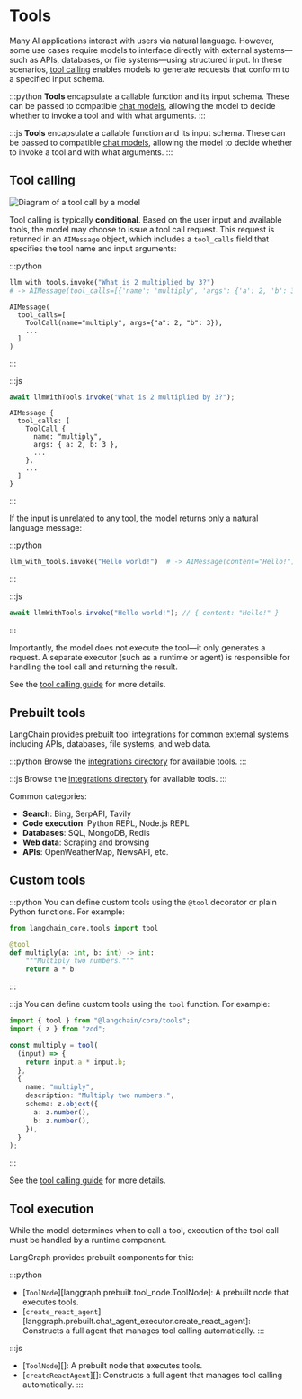 # Tools

Many AI applications interact with users via natural language. However, some use cases require models to interface directly with external systems—such as APIs, databases, or file systems—using structured input. In these scenarios, [tool calling](../how-tos/tool-calling.md) enables models to generate requests that conform to a specified input schema.

:::python
**Tools** encapsulate a callable function and its input schema. These can be passed to compatible [chat models](https://python.langchain.com/docs/concepts/chat_models), allowing the model to decide whether to invoke a tool and with what arguments.
:::

:::js
**Tools** encapsulate a callable function and its input schema. These can be passed to compatible [chat models](https://js.langchain.com/docs/concepts/chat_models), allowing the model to decide whether to invoke a tool and with what arguments.
:::

## Tool calling

![Diagram of a tool call by a model](./img/tool_call.png)

Tool calling is typically **conditional**. Based on the user input and available tools, the model may choose to issue a tool call request. This request is returned in an `AIMessage` object, which includes a `tool_calls` field that specifies the tool name and input arguments:

:::python

```python
llm_with_tools.invoke("What is 2 multiplied by 3?")
# -> AIMessage(tool_calls=[{'name': 'multiply', 'args': {'a': 2, 'b': 3}, ...}])
```

```
AIMessage(
  tool_calls=[
    ToolCall(name="multiply", args={"a": 2, "b": 3}),
    ...
  ]
)
```

:::

:::js

```typescript
await llmWithTools.invoke("What is 2 multiplied by 3?");
```

```
AIMessage {
  tool_calls: [
    ToolCall {
      name: "multiply",
      args: { a: 2, b: 3 },
      ...
    },
    ...
  ]
}
```

:::

If the input is unrelated to any tool, the model returns only a natural language message:

:::python

```python
llm_with_tools.invoke("Hello world!")  # -> AIMessage(content="Hello!")
```

:::

:::js

```typescript
await llmWithTools.invoke("Hello world!"); // { content: "Hello!" }
```

:::

Importantly, the model does not execute the tool—it only generates a request. A separate executor (such as a runtime or agent) is responsible for handling the tool call and returning the result.

See the [tool calling guide](../how-tos/tool-calling.md) for more details.

## Prebuilt tools

LangChain provides prebuilt tool integrations for common external systems including APIs, databases, file systems, and web data.

:::python
Browse the [integrations directory](https://python.langchain.com/docs/integrations/tools/) for available tools.
:::

:::js
Browse the [integrations directory](https://js.langchain.com/docs/integrations/tools/) for available tools.
:::

Common categories:

- **Search**: Bing, SerpAPI, Tavily
- **Code execution**: Python REPL, Node.js REPL
- **Databases**: SQL, MongoDB, Redis
- **Web data**: Scraping and browsing
- **APIs**: OpenWeatherMap, NewsAPI, etc.

## Custom tools

:::python
You can define custom tools using the `@tool` decorator or plain Python functions. For example:

```python
from langchain_core.tools import tool

@tool
def multiply(a: int, b: int) -> int:
    """Multiply two numbers."""
    return a * b
```

:::

:::js
You can define custom tools using the `tool` function. For example:

```typescript
import { tool } from "@langchain/core/tools";
import { z } from "zod";

const multiply = tool(
  (input) => {
    return input.a * input.b;
  },
  {
    name: "multiply",
    description: "Multiply two numbers.",
    schema: z.object({
      a: z.number(),
      b: z.number(),
    }),
  }
);
```

:::

See the [tool calling guide](../how-tos/tool-calling.md) for more details.

## Tool execution

While the model determines when to call a tool, execution of the tool call must be handled by a runtime component.

LangGraph provides prebuilt components for this:

:::python

- [`ToolNode`][langgraph.prebuilt.tool_node.ToolNode]: A prebuilt node that executes tools.
- [`create_react_agent`][langgraph.prebuilt.chat_agent_executor.create_react_agent]: Constructs a full agent that manages tool calling automatically.
  :::

:::js

- [`ToolNode`][<insert-ref>]: A prebuilt node that executes tools.
- [`createReactAgent`][<insert-ref>]: Constructs a full agent that manages tool calling automatically.
  :::
